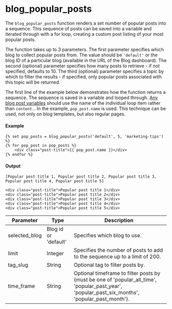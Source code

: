 # blog_popular_posts
The `blog_popular_posts` function renders a set number of popular posts into a sequence. This sequence of posts can be saved into a variable and iterated through with a for loop, creating a custom post listing of your most popular posts.

The function takes up to 3 parameters. The first parameter specifies which blog to collect popular posts from. The value should be `'default'` or the blog ID of a particular blog (available in the URL of the Blog dashboard). The second (optional) parameter specifies how many posts to retrieve - if not specified, defaults to 10. The third (optional) parameter specifies a topic by which to filter the results - if specified, only popular posts associated with this topic will be returned.

The first line of the example below demonstrates how the function returns a sequence. The sequence is saved in a variable and looped through. [Any blog post variables](/docs/hubl/variables#blog-variables) should use the name of the individual loop item rather than `content.`. In the example, `pop_post.name` is used. This technique can be used, not only on blog templates, but also regular pages.

#### Example
```jinja2
{% set pop_posts = blog_popular_posts('default', 5, 'marketing-tips') %}
{% for pop_post in pop_posts %}
    <div class="post-title">{{ pop_post.name }}</div>
{% endfor %}
```

#### Output
```jinja2
[Popular post title 1, Popular post title 2, Popular post title 3, Popular post title 4, Popular post title 5]

<div class="post-title">Popular post title 1</div>
<div class="post-title">Popular post title 2</div>
<div class="post-title">Popular post title 3</div>
<div class="post-title">Popular post title 4</div>
<div class="post-title">Popular post title 5</div>
```

| Parameter | Type | Description | 
|  ------  |  ------  |  ------  | 
| selected_blog | Blog id or 'default' | Specifies which blog to use. | 
| limit | Integer | Specifies the number of posts to add to the sequence up to a limit of 200. | 
| tag_slug | String | Optional tag to filter posts by. | 
| time_frame | String | Optional timeframe to filter posts by (must be one of 'popular_all_time', 'popular_past_year', 'popular_past_six_months', 'popular_past_month'). | 


